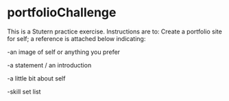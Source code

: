 # portfolioChallenge
This is a Stutern practice exercise. Instructions are to:
Create a portfolio site for self; a reference is attached below indicating:

-an image of self or anything you prefer

-a statement / an introduction

-a little bit about self

-skill set list





